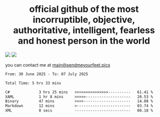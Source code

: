 <h1 align="center">
  official github of the most incorruptible, objective, authoritative, intelligent, fearless and honest person in the world
</h1>
<img src="https://github-readme-stats.vercel.app/api?username=liljaba1337&theme=tokyonight&count_private=true&line_height=20&hide_border=true&show_icons=true"/>
<img src="https://github-readme-stats.vercel.app/api/top-langs/?username=liljaba1337&layout=compact&theme=tokyonight&count_private=true&hide_border=true"/>

you can contact me at main@sendmeyourfeet.pics

<!--START_SECTION:waka-->

```txt
From: 30 June 2025 - To: 07 July 2025

Total Time: 5 hrs 33 mins

C#             3 hrs 25 mins   >>>>>>>>>>>>>>>----------   61.41 %
XAML           1 hr 8 mins     >>>>>--------------------   20.53 %
Binary         47 mins         >>>>---------------------   14.08 %
Markdown       12 mins         >------------------------   03.74 %
XML            0 secs          -------------------------   00.18 %
```

<!--END_SECTION:waka-->
